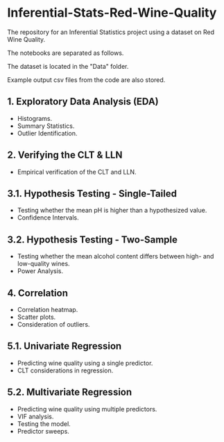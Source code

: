 # Inferential-Stats-Red-Wine-Quality
The repository for an Inferential Statistics project using a dataset on Red Wine Quality.

The notebooks are separated as follows.

The dataset is located in the "Data" folder.

Example output csv files from the code are also stored.

## 1. Exploratory Data Analysis (EDA)
- Histograms.
- Summary Statistics.
- Outlier Identification.

## 2. Verifying the CLT & LLN
- Empirical verification of the CLT and LLN.

## 3.1. Hypothesis Testing - Single-Tailed
- Testing whether the mean pH is higher than a hypothesized value.
- Confidence Intervals.

## 3.2. Hypothesis Testing - Two-Sample
- Testing whether the mean alcohol content differs between high- and low-quality wines.
- Power Analysis.

## 4. Correlation
- Correlation heatmap.
- Scatter plots.
- Consideration of outliers.

## 5.1. Univariate Regression
- Predicting wine quality using a single predictor.
- CLT considerations in regression.

## 5.2. Multivariate Regression
- Predicting wine quality using multiple predictors.
- VIF analysis.
- Testing the model.
- Predictor sweeps.
